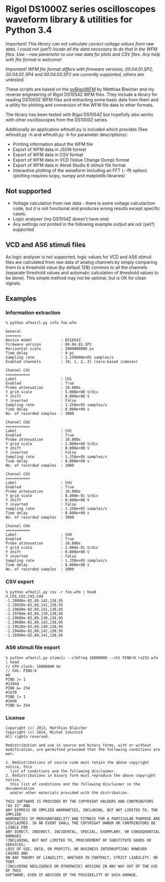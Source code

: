 # Rigol DS1000Z series oscilloscopes waveform library & utilities for Python 3.4

*Important! This library can not calculate correct voltage values from raw data. I could not (yet?) locate all the data necessary to do that in the WFM files. Use --raw parameter to use raw data for plots and CSV files. Any help with file format is welcome!*

*Important! WFM file format differs with firmware versions, 00.04.01.SP2, 00.04.02.SP4 and 00.04.03.SP2 are currently supported, others are untested.*

These scripts are based on the [pyRigolWFM](https://github.com/mabl/pyRigolWFM) by Matthias Blaicher and my reverse engineering of Rigol DS1054Z WFM files.
They include a library for reading DS1000Z WFM files and extracting some basic data from them and a utility for plotting and conversion of the WFM file data to other formats.

The library has been tested with Rigol DS1054Z but hopefully also works with other oscilloscopes from the DS1000Z series.

Additionally an application wfmutil.py is included which provides (See wfmutil.py -h and wfmutil.py <action> -h for parameter descriptions):

 - Printing information about the WFM file
 - Export of WFM data in JSON format
 - Export of WFM data in CSV format
 - Export of WFM data in VCD (Value Change Dump) format
 - Export of WFM data in Atmel Studio 6 stimuli file format  
 - Interactive plotting of the waveform including an FFT (--fft option)(plotting requires scipy, numpy and matplotlib libraries)

## Not supported
 - Voltage calculation from raw data - there is some voltage calculaction code, but it is not functional and produces wrong results except specific cases.
 - Logic analyser (my DS1054Z doesn't have one)
 - Any settings not printed in the following example output are not (yet?) supported
 
## VCD and AS6 stimuli files
As logic analyser is not supported, logic values for VCD and AS6 stimuli files are calculated from raw data of analog channels by simply comparing them to a threshold value (by default 128) common to all the channels (separate threshold values and automatic calculation of threshold values to be done). 
This simple method may not be optimal, but is OK for clean signals.

## Examples

### Information extraction
    % python wfmutil.py info foo.wfm

    General
    =======
    Device model             : DS1054Z
    Firmware version         : 00.04.01.SP2
    Horizontal scale         : 2000000000 ps
    Time delay               : 0 ps
    Sampling rate            : 1.250000e+05 samples/s
    Enabled channels         : [0, 1, 2, 3] (zero-based indexes)
    
    Channel CH1
    ===========
    Label                    : CH1
    Enabled                  : True
    Probe attenuation        : 10.000x
    Y grid scale             : 5.000e+00 V/div
    Y shift                  : 0.000e+00 V
    Y inverted               : False
    Sampling rate            : 1.250e+05 samples/s
    Time delay               : 0.000e+00 s
    No. of recorded samples  : 3000
    
    Channel CH2
    ===========
    Label                    : CH2
    Enabled                  : True
    Probe attenuation        : 10.000x
    Y grid scale             : 2.000e+00 V/div
    Y shift                  : 0.000e+00 V
    Y inverted               : False
    Sampling rate            : 1.250e+05 samples/s
    Time delay               : 0.000e+00 s
    No. of recorded samples  : 3000
    
    Channel CH3
    ===========
    Label                    : CH3
    Enabled                  : True
    Probe attenuation        : 10.000x
    Y grid scale             : 8.400e-01 V/div
    Y shift                  : 0.000e+00 V
    Y inverted               : False
    Sampling rate            : 1.250e+05 samples/s
    Time delay               : 0.000e+00 s
    No. of recorded samples  : 3000
    
    Channel CH4
    ===========
    Label                    : CH4
    Enabled                  : True
    Probe attenuation        : 10.000x
    Y grid scale             : 2.000e-01 V/div
    Y shift                  : 0.000e+00 V
    Y inverted               : False
    Sampling rate            : 1.250e+05 samples/s
    Time delay               : 0.000e+00 s
    No. of recorded samples  : 3000


### CSV export
    % python wfmutil.py csv -r foo.wfm | head
    X,CH1,CH2,CH3,CH4
    -1.20000e-02,89,142,138,95
    -1.19920e-02,89,141,138,95
    -1.19840e-02,89,141,138,95
    -1.19760e-02,89,139,138,95
    -1.19680e-02,89,139,138,95
    -1.19600e-02,89,143,138,95
    -1.19520e-02,89,140,138,95
    -1.19440e-02,89,142,138,95
    -1.19360e-02,89,141,138,95

### AS6 stimuli file export

    % python wfmutil.py stimuli --clkFreq 16000000 --ch1 PIND:0 rs232.wfm | head
    // CPU clock: 16000000 Hz
    // CH1: PIND:0
    #0
    PIND |= 1
    #12844
    PIND &= 254
    #1670
    PIND |= 1
    #1668
    PIND &= 254

### License
    
    Copyright (c) 2013, Matthias Blaicher
    Copyright (c) 2014, Michał Szkutnik
    All rights reserved.

    Redistribution and use in source and binary forms, with or without
    modification, are permitted provided that the following conditions are met: 

    1. Redistributions of source code must retain the above copyright notice, this
      list of conditions and the following disclaimer. 
    2. Redistributions in binary form must reproduce the above copyright notice,
      this list of conditions and the following disclaimer in the documentation
      and/or other materials provided with the distribution. 

    THIS SOFTWARE IS PROVIDED BY THE COPYRIGHT HOLDERS AND CONTRIBUTORS "AS IS" AND
    ANY EXPRESS OR IMPLIED WARRANTIES, INCLUDING, BUT NOT LIMITED TO, THE IMPLIED
    WARRANTIES OF MERCHANTABILITY AND FITNESS FOR A PARTICULAR PURPOSE ARE
    DISCLAIMED. IN NO EVENT SHALL THE COPYRIGHT OWNER OR CONTRIBUTORS BE LIABLE FOR
    ANY DIRECT, INDIRECT, INCIDENTAL, SPECIAL, EXEMPLARY, OR CONSEQUENTIAL DAMAGES
    (INCLUDING, BUT NOT LIMITED TO, PROCUREMENT OF SUBSTITUTE GOODS OR SERVICES;
    LOSS OF USE, DATA, OR PROFITS; OR BUSINESS INTERRUPTION) HOWEVER CAUSED AND
    ON ANY THEORY OF LIABILITY, WHETHER IN CONTRACT, STRICT LIABILITY, OR TORT
    (INCLUDING NEGLIGENCE OR OTHERWISE) ARISING IN ANY WAY OUT OF THE USE OF THIS
    SOFTWARE, EVEN IF ADVISED OF THE POSSIBILITY OF SUCH DAMAGE.
